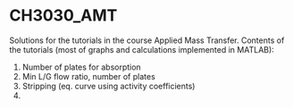 # CH3030_AMT
Solutions for the tutorials in the course Applied Mass Transfer. Contents of the tutorials (most of graphs and calculations implemented in MATLAB):
1. Number of plates for absorption
2. Min L/G flow ratio, number of plates
3. Stripping (eq. curve using activity coefficients)
4. 
